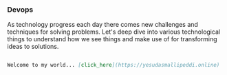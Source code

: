 

### Devops

As technology progress each day there comes new challenges and techniques for solving problems. Let's deep dive into various technological things to understand how we see things and make use of for transforming ideas to solutions.

```markdown

Welcome to my world... [click_here](https://yesudasmallipeddi.online)

```



